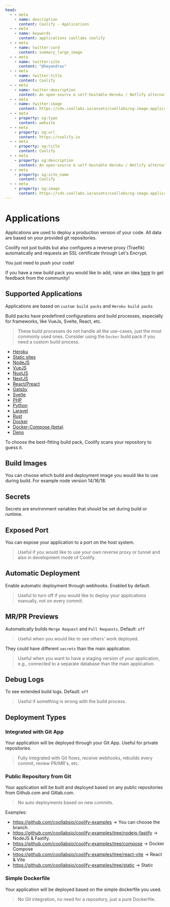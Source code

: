 ```yaml
---
head:
  - - meta
    - name: description
      content: Coolify - Applications
  - - meta
    - name: keywords
      content: applications coollabs coolify
  - - meta
    - name: twitter:card
      content: summary_large_image
  - - meta
    - name: twitter:site
      content: "@heyandras"
  - - meta
    - name: twitter:title
      content: Coolify
  - - meta
    - name: twitter:description
      content: An open-source & self-hostable Heroku / Netlify alternative.
  - - meta
    - name: twitter:image
      content: https://cdn.coollabs.io/assets/coollabs/og-image-applications.png
  - - meta
    - property: og:type
      content: website
  - - meta
    - property: og:url
      content: https://coolify.io
  - - meta
    - property: og:title
      content: Coolify
  - - meta
    - property: og:description
      content: An open-source & self-hostable Heroku / Netlify alternative.
  - - meta
    - property: og:site_name
      content: Coolify
  - - meta
    - property: og:image
      content: https://cdn.coollabs.io/assets/coollabs/og-image-applications.png
---
```


# Applications

Applications are used to deploy a production version of your code. All data are based on your provided git repositories.

Coolify not just builds but also configures a reverse proxy (Traefik) automatically and requests an SSL certificate through Let's Encrypt.

You just need to push your code!

If you have a new build pack you would like to add, raise an idea [here](https://github.com/orgs/coollabsio/discussions) to get feedback from the community!

## Supported Applications

Applications are based on `custom build packs` and `Heroku build packs`

Build packs have predefined configurations and build processes, especially for frameworks, like VueJs, Svelte, React, etc.

> These build processes do not handle all the use-cases, just the most commonly used ones. Consider using the `Docker` build pack if you need a custom build process.

- [Heroku](./heroku)
- [Static sites](./static)
- [NodeJS](./nodejs)
- [VueJS](./vuejs)
- [NuxtJS](./nuxtjs)
- [NextJS](./nextjs)
- [React/Preact](./react-preact)
- [Gatsby](./gatsby)
- [Svelte](./svelte)
- [PHP](./php)
- [Python](./python)
- [Laravel](./laravel)
- [Rust](./rust)
- [Docker](./docker)
- [Docker-Compose (beta)](./docker-compose)
- [Deno](./deno)

To choose the best-fitting build pack, Coolify scans your repository to guess it.

## Build Images

You can choose which build and deployment image you would like to use during build. For example node version 14/16/18.

## Secrets

Secrets are environment variables that should be set during build or runtime.

## Exposed Port

You can expose your application to a port on the host system.

> Useful if you would like to use your own reverse proxy or tunnel and also in development mode of Coolify.

## Automatic Deployment

Enable automatic deployment through webhooks. Enabled by default.

> Useful to turn off if you would like to deploy your applications manually, not on every commit.

## MR/PR Previews

Automatically builds `Merge Request` and `Pull Requests`. Default: `off`

> Useful when you would like to see others' work deployed.

They could have different `secrets` than the main application.

> Useful when you want to have a staging version of your application, e.g., connected to a separate database than the main application.

## Debug Logs

To see extended build logs. Default: `off`

> Useful if something is wrong with the build process.

## Deployment Types

### Integrated with Git App

Your application will be deployed through your Git App. Useful for private repositories.

> Fully integrated with Git flows, receive webhooks, rebuilds every commit, review PR/MR's, etc.

### Public Repository from Git

Your application will be built and deployed based on any public repositories from Github.com and Gitlab.com.

> No auto deployments based on new commits.

Examples:

- https://github.com/coollabsio/coolify-examples -> You can choose the branch.
- https://github.com/coollabsio/coolify-examples/tree/nodejs-fastify -> NodeJS & Fastify.
- https://github.com/coollabsio/coolify-examples/tree/compose -> Docker Compose
- https://github.com/coollabsio/coolify-examples/tree/react-vite -> React & Vite
- https://github.com/coollabsio/coolify-examples/tree/static -> Static

### Simple Dockerfile

Your application will be deployed based on the simple dockerfile you used.

> No Git integration, no need for a repository, just a pure Dockerfile.
